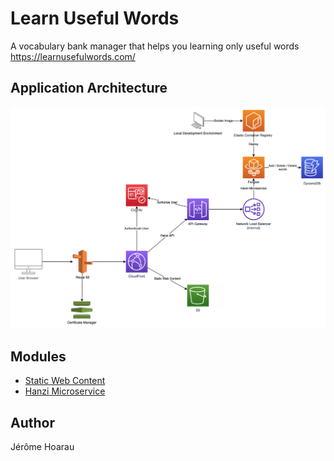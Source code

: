 # Learn Useful Words
A vocabulary bank manager that helps you learning only useful words
https://learnusefulwords.com/

## Application Architecture
![application_architecture](/misc/application_architecture.png)

## Modules
* [Static Web Content](https://github.com/Jayrome974/hanzi_ui)
* [Hanzi Microservice](https://github.com/Jayrome974/hanzi_springmvc)

## Author
Jérôme Hoarau
